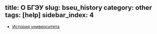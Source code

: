 title: О БГЭУ
slug: bseu_history
category: other
tags: [help]
sidebar_index: 4
---

- [История университета](/files/history_bseu.pdf)
